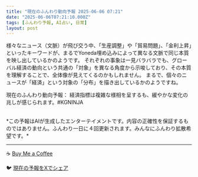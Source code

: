 ```yaml
---
title: "現在のふんわり動向予報 2025-06-06 07:21"
date: "2025-06-06T07:21:10.000Z"
tags: [ふんわり予報, AI占い, 日常]
layout: post
---
```


様々なニュース（文脈）が飛び交う中、「生産調整」や「貿易問題」、「金利上昇」といったキーワードが、まるでYoneda埋め込みによって異なる文脈で同じ本質を映し出しているかのようです。  それぞれの事象は一見バラバラでも、グローバル経済の動向という共通の「対象」を異なる角度から示唆しており、その本質を理解することで、全体像が見えてくるのかもしれません。  まるで、個々のニュースが「経済」という対象の「分布」を描き出しているかのようですね。


現在のふんわり動向予報：
経済指標は複雑な様相を呈するも、緩やかな変化の兆しが感じられます。#KGNINJA

<br>
*この予報はAIが生成したエンターテイメントです。内容の正確性を保証するものではありません。ふんわり一日に４回更新されます。みんなにふんわり拡散希望です。*

---
☕️ [Buy Me a Coffee](https://www.buymeacoffee.com/kgninja)

🐦 [現在の予報をXでシェア](https://twitter.com/intent/tweet?text=%E7%8F%BE%E5%9C%A8%E3%81%AE%E3%81%B5%E3%82%93%E3%82%8F%E3%82%8A%E4%BA%88%E5%A0%B1%3A%20%E3%80%8C%E6%A7%98%E3%80%85%E3%81%AA%E3%83%8B%E3%83%A5%E3%83%BC%E3%82%B9%EF%BC%88%E6%96%87%E8%84%88%EF%BC%89%E3%81%8C%E9%A3%9B%E3%81%B3%E4%BA%A4%E3%81%86%E4%B8%AD%E3%80%81%E3%80%8C%E7%94%9F%E7%94%A3%E8%AA%BF%E6%95%B4%E3%80%8D%E3%82%84%E3%80%8C%E8%B2%BF%E6%98%93%E5%95%8F%E9%A1%8C%E3%80%8D%E3%80%81%E3%80%8C%E9%87%91%E5%88%A9%E4%B8%8A%E6%98%87%E3%80%8D%E3%81%A8%E3%81%84%E3%81%A3%E3%81%9F%E3%82%AD%E3%83%BC%E3%83%AF%E3%83%BC%E3%83%89%E3%81%8C%E3%80%81%E3%81%BE%E3%82%8B%E3%81%A7Yoneda%E5%9F%8B%E3%82%81%E8%BE%BC%E3%81%BF%E3%81%AB%E3%82%88%E3%81%A3%E3%81%A6%E7%95%B0%E3%81%AA%E3%82%8B%E6%96%87%E8%84%88%E3%81%A7%E5%90%8C%E3%81%98%E6%9C%AC%E8%B3%AA%E3%82%92%E6%98%A0%E3%81%97%E5%87%BA%E3%81%97%E3%81%A6%E3%81%84%E3%82%8B%E3%81%8B%E3%81%AE%E3%82%88%E3%81%86%E3%81%A7%E3%81%99%E3%80%82%E3%80%8D%23KGNINJA%20%E7%B6%9A%E3%81%8D%E3%81%AF%E3%83%96%E3%83%AD%E3%82%B0%E3%81%A7%EF%BC%81%F0%9F%91%87&url=https%3A%2F%2Fkg-ninja.github.io%2FFunwariyoso%2F)
